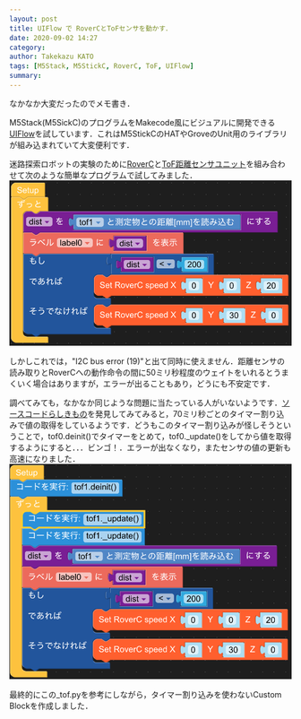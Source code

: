 ```yaml
---
layout: post
title: UIFlow で RoverCとToFセンサを動かす．
date: 2020-09-02 14:27
category: 
author: Takekazu KATO
tags: [M5Stack, M5StickC, RoverC, ToF, UIFlow]
summary: 
---
```

なかなか大変だったのでメモ書き．

M5Stack(M5SickC)のプログラムをMakecode風にビジュアルに開発できる[UIFlow](https://m5stack.github.io/UIFlow_doc/ja/)を試しています．これはM5StickCのHATやGroveのUnit用のライブラリが組み込まれていて大変便利です．

迷路探索ロボットの実験のために[RoverC](https://www.switch-science.com/catalog/6206/)と[ToF距離センサユニット](https://www.switch-science.com/catalog/5219/)を組み合わせて次のような簡単なプログラムで試してみました．
![プログラム](/images/2020-09-04-09-27-31.png)

しかしこれでは，"I2C bus error (19)"と出て同時に使えません．距離センサの読み取りとRoverCへの動作命令の間に50ミリ秒程度のウェイトをいれるとうまくいく場合はありますが，エラーが出ることもあり，どうにも不安定です．

調べてみても，なかなか同じような問題に当たっている人がいないようです．[ソースコードらしきもの](https://github.com/m5stack/UIFlow-Code/blob/master/units/_tof.py)を発見してみてみると，70ミリ秒ごとのタイマー割り込みで値の取得をしているようです．どうもこのタイマー割り込みが怪しそうということで，tof0.deinit()でタイマーをとめて，tof0._update()をしてから値を取得するようにすると．．．ビンゴ！．エラーが出なくなり，またセンサの値の更新も高速になりました．
![プログラム2](/images/2020-09-04-09-30-19.png)

最終的にこの_tof.pyを参考にしながら，タイマー割り込みを使わないCustom Blockを作成しました．
